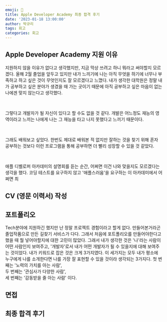 ```yaml
---
emoji: 🍎
title: Apple Developer Academy 최종 합격 후기
date: '2023-01-18 13:00:00'
author: 박규리
tags: 회고
categories: 회고
---
```


## Apple Developer Academy 지원 이유

지원하지 않을 이유가 없다고 생각했지만, 지금 막상 쓰려고 하니 뭐라고 써야할지 모르겠다. 올해 2월 졸업을 앞두고 있지만 내가 느끼기에 나는 아직 무엇을 하기에 너무나 부족하고 하고 싶은 것이 무엇인지도 잘 모르겠다고 느꼈다. 내가 생각한 대학원은 정말 내가 공부하고 싶은 분야가 생겼을 때 가는 곳이기 때문에 아직 공부하고 싶은 마음이 없는 나에겐 맞지 않는다고 생각했다. 

</br>

그렇다고 개발자가 될 자신이 있다고 할 수도 없을 것 같다. 개발은 어느정도 재능의 영역이라고 느끼는 나에게 나는 그 재능을 타고 나지 못했다고 느끼기 때문이다. 

</br>

그래도 배워보고 싶었다. 한번도 제대로 배워본 적 없지만 잘하는 것을 찾기 위해 혼자 공부하는 것보다 이런 프로그램을 통해 공부하면 더 빨리 성장할 수 있을 것 같았다. 

</br>

애플 디벨로퍼 아카데미의 설명회를 듣는 순간, 어쩌면 이건 나와 맞을지도 모르겠다는 생각을 했다. 코딩 테스트를 요구하지 않고 '애플스러움'을 요구하는 이 아카데미에서 어쩌면 최


## CV (영문 이력서) 작성

## 포트폴리오

Tech분야에 지원하긴 했지만 난 정말 프로젝트 경험이라고 할게 없다. 만들어본거라곤 졸업작품으로 만든 길찾기 서비스가 다다. 그래서 처음에 포트폴리오를 만들어야한다고 했을 때 뭘 넣어야할지에 대한 고민이 많았다. 그래서 내가 생각한 것은 '나'라는 사람이 어떤 사람인지 보여주고, '개발자'로서 내가 어떤 개발자가 될 수 있을지에 대해 보여주는 것이었다.
내가 키워드로 잡은 것은 크게 3가지였다. 이 세가지는 모두 내가 평소에 누구에게 나를 소개한다면 나를 가장 잘 표현할 수 있을 것이라 생각되는 3가지다.
첫 번째는 '노력의 가치를 아는 사람', </br>
두 번째는 '관심사가 다양한 사람', </br>
세 번째는 '감동받을 줄 아는 사람' 이다.

## 면접

## 최종 합격 후기